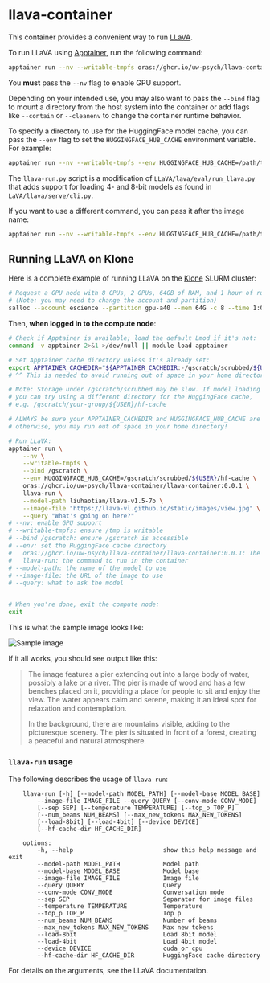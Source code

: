 # llava-container

This container provides a convenient way to run [LLaVA](https://github.com/haotian-liu/LLaVA).

To run LLaVA using [Apptainer](https://apptainer.org/docs/user/main/index.html), run the following command:

```bash
apptainer run --nv --writable-tmpfs oras://ghcr.io/uw-psych/llava-container/llava-container:0.0.1 llava-run
```

You **must** pass the `--nv` flag to enable GPU support.

Depending on your intended use, you may also want to pass the `--bind` flag to mount a directory from the host system into the container or add flags like `--contain` or `--cleanenv` to change the container runtime behavior.

To specify a directory to use for the HuggingFace model cache, you can pass the `--env` flag to set the `HUGGINGFACE_HUB_CACHE` environment variable. For example:

```bash
apptainer run --nv --writable-tmpfs --env HUGGINGFACE_HUB_CACHE=/path/to/cache oras://ghcr.io/uw-psych/llava-container/llava-container:0.0.1
```

The `llava-run.py` script is a modification of `LLaVA/lava/eval/run_llava.py` that adds support for loading 4- and 8-bit models as found in `LaVA/llava/serve/cli.py`.

If you want to use a different command, you can pass it after the image name:

```bash
apptainer run --nv --writable-tmpfs --env HUGGINGFACE_HUB_CACHE=/path/to/cache oras://ghcr.io/uw-psych/llava-container/llava-container:0.0.1 python -m llava.serve.cli
```

## Running LLaVA on Klone

Here is a complete example of running LLaVA on the [Klone](https://uw-psych.github.io/compute_docs/docs/compute/slurm.html) SLURM cluster:

```bash
# Request a GPU node with 8 CPUs, 2 GPUs, 64GB of RAM, and 1 hour of runtime:
# (Note: you may need to change the account and partition)
salloc --account escience --partition gpu-a40 --mem 64G -c 8 --time 1:00:00 --gpus 2
```

Then, **when logged in to the compute node**:

```bash
# Check if Apptainer is available; load the default Lmod if it's not:
command -v apptainer 2>&1 >/dev/null || module load apptainer 

# Set Apptainer cache directory unless it's already set:
export APPTAINER_CACHEDIR="${APPTAINER_CACHEDIR:-/gscratch/scrubbed/${USER}/apptainer-cache}"
# ^^ This is needed to avoid running out of space in your home directory! ^^

# Note: Storage under /gscratch/scrubbed may be slow. If model loading is slow,
# you can try using a different directory for the HuggingFace cache,
# e.g. /gscratch/your-group/${USER}/hf-cache

# ALWAYS be sure your APPTAINER_CACHEDIR and HUGGINGFACE_HUB_CACHE are set;
# otherwise, you may run out of space in your home directory!

# Run LLaVA:
apptainer run \
    --nv \
    --writable-tmpfs \
    --bind /gscratch \
    --env HUGGINGFACE_HUB_CACHE=/gscratch/scrubbed/${USER}/hf-cache \
    oras://ghcr.io/uw-psych/llava-container/llava-container:0.0.1 \
    llava-run \
    --model-path liuhaotian/llava-v1.5-7b \
    --image-file "https://llava-vl.github.io/static/images/view.jpg" \
    --query "What's going on here?"
# --nv: enable GPU support
# --writable-tmpfs: ensure /tmp is writable
# --bind /gscratch: ensure /gscratch is accessible
# --env: set the HuggingFace cache directory
#   oras://ghcr.io/uw-psych/llava-container/llava-container:0.0.1: The container
#   llava-run: the command to run in the container
# --model-path: the name of the model to use
# --image-file: the URL of the image to use
# --query: what to ask the model


# When you're done, exit the compute node:
exit
```

This is what the sample image looks like:

![Sample image](https://llava-vl.github.io/static/images/view.jpg)

If it all works, you should see output like this:

> The image features a pier extending out into a large body of water, possibly a lake or a river. The pier is made of wood and has a few benches placed on it, providing a place for people to sit and enjoy the view. The water appears calm and serene, making it an ideal spot for relaxation and contemplation.
>
> In the background, there are mountains visible, adding to the picturesque scenery. The pier is situated in front of a forest, creating a peaceful and natural atmosphere.

### `llava-run` usage

The following describes the usage of `llava-run`:

```plain
    llava-run [-h] [--model-path MODEL_PATH] [--model-base MODEL_BASE]
        --image-file IMAGE_FILE --query QUERY [--conv-mode CONV_MODE]
        [--sep SEP] [--temperature TEMPERATURE] [--top_p TOP_P]
        [--num_beams NUM_BEAMS] [--max_new_tokens MAX_NEW_TOKENS]
        [--load-8bit] [--load-4bit] [--device DEVICE]
        [--hf-cache-dir HF_CACHE_DIR]

    options:
        -h, --help                         show this help message and exit
        --model-path MODEL_PATH            Model path
        --model-base MODEL_BASE            Model base
        --image-file IMAGE_FILE            Image file
        --query QUERY                      Query
        --conv-mode CONV_MODE              Conversation mode
        --sep SEP                          Separator for image files
        --temperature TEMPERATURE          Temperature
        --top_p TOP_P                      Top p
        --num_beams NUM_BEAMS              Number of beams
        --max_new_tokens MAX_NEW_TOKENS    Max new tokens
        --load-8bit                        Load 8bit model
        --load-4bit                        Load 4bit model
        --device DEVICE                    cuda or cpu
        --hf-cache-dir HF_CACHE_DIR        HuggingFace cache directory 
```

For details on the arguments, see the LLaVA documentation.
